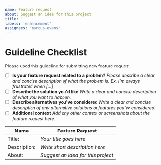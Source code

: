 ```yaml
---
name: Feature request
about: Suggest an idea for this project
title: ''
labels: 'enhancement'
assignees: 'marcus-evans'
---
```

# Guideline Checklist
Please used this guideline for submitting new feature request.

- [ ] **Is your feature request related to a problem?**
*Please describe a clear and concise description of what the problem is. Ex. I'm always frustrated when [...]*
- [ ] **Describe the solution you'd like**
*Write a clear and concise description of what you want to happen.*
- [ ] **Describe alternatives you've considered**
*Write a clear and concise description of any alternative solutions or features you've considered.*
- [ ] **Additional context**
*Add any other context or screenshots about the feature request here.*

Name | Feature Request
---- | ---------------
Title: | *Your title goes here*
Description: | *Write short description here*
About: | *Suggest an idea for this project*
